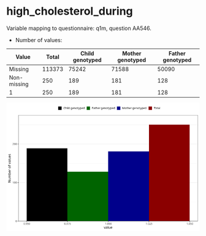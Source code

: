 # high_cholesterol_during
Variable mapping to questionnaire: q1m, question AA546.
- Number of values:

| Value | Total | Child genotyped | Mother genotyped | Father genotyped |
| ----- | ----- | --------------- | ---------------- | ---------------- |
| Missing | 113373 | 75242 | 71588 | 50090 |
| Non-missing | 250 | 189 | 181 | 128 |
| 1 | 250 | 189 | 181 | 128 |



![](high_cholesterol_during_n.png)



